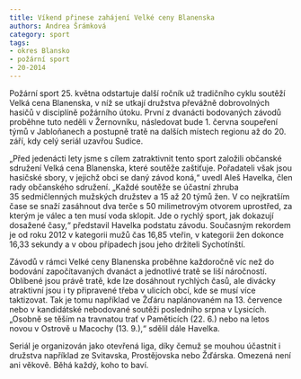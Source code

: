 ```yaml
---
title: Víkend přinese zahájení Velké ceny Blanenska
authors: Andrea Šrámková
category: sport
tags:
- okres Blansko
- požární sport
- 20-2014
---
```


Požární sport 25. května odstartuje další ročník už tradičního cyklu soutěží Velká cena Blanenska, v níž se utkají družstva převážně dobrovolných hasičů v disciplíně požárního útoku. První z dvanácti bodovaných závodů proběhne tuto neděli v Žernovníku, následovat bude 1. června soupeření týmů v Jabloňanech a postupně tratě na dalších místech regionu až do 20. září, kdy celý seriál uzavřou Sudice.

„Před jedenácti lety jsme s cílem zatraktivnit tento sport založili občanské sdružení Velká cena Blanenska, které soutěže zaštiťuje. Pořadateli však jsou hasičské sbory, v jejichž obci se daný závod koná,“ uvedl Aleš Havelka, člen rady občanského sdružení. „Každé soutěže se účastní zhruba 35 sedmičlenných mužských družstev a 15 až 20 týmů žen. V co nejkratším čase se snaží zasáhnout dva terče s 50 milimetrovým otvorem uprostřed, za kterým je válec a ten musí voda sklopit. Jde o rychlý sport, jak dokazují dosažené časy,“ představil Havelka podstatu závodu. Současným rekordem je od roku 2012 v kategorii mužů čas 16,85 vteřin, v kategorii žen dokonce 16,33 sekundy a v obou případech jsou jeho držiteli Sychotínští.

Závodů v rámci Velké ceny Blanenska proběhne každoročně víc než do bodování započítavaných dvanáct a jednotlivé tratě se liší náročností. Oblíbené jsou právě tratě, kde lze dosáhnout rychlých časů, ale divácky atraktivní jsou i ty připravené třeba v ulicích obcí, kde se musí více taktizovat. Tak je tomu například ve Žďáru naplánovaném na 13. července nebo v kandidátské nebodované soutěži posledního srpna v Lysicích. „Osobně se těším na travnatou trať v Paměticích (22. 6.)  nebo na letos novou v Ostrově u Macochy (13. 9.),“ sdělil dále Havelka.

Seriál je organizován jako otevřená liga, díky čemuž se mouhou účastnit i družstva například ze Svitavska, Prostějovska nebo Žďárska. Omezená není ani věkově. Běhá každý, koho to baví.